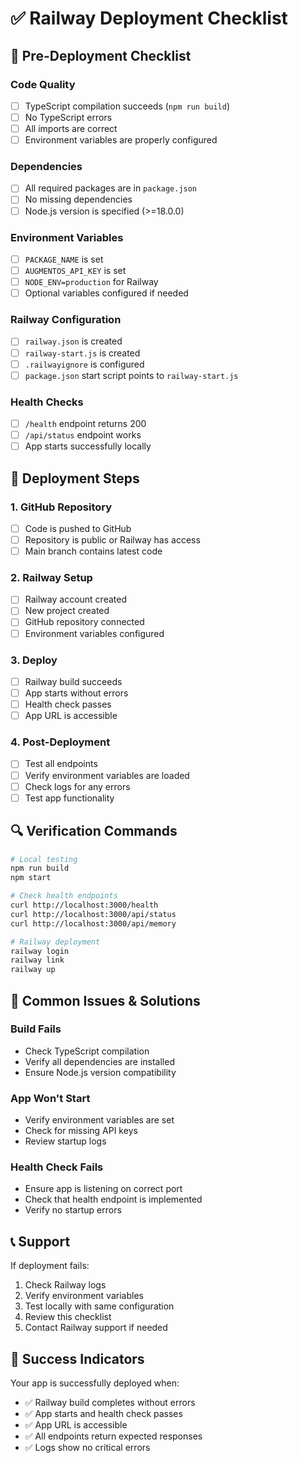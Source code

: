 # ✅ Railway Deployment Checklist

## 🔧 Pre-Deployment Checklist

### **Code Quality**
- [ ] TypeScript compilation succeeds (`npm run build`)
- [ ] No TypeScript errors
- [ ] All imports are correct
- [ ] Environment variables are properly configured

### **Dependencies**
- [ ] All required packages are in `package.json`
- [ ] No missing dependencies
- [ ] Node.js version is specified (>=18.0.0)

### **Environment Variables**
- [ ] `PACKAGE_NAME` is set
- [ ] `AUGMENTOS_API_KEY` is set
- [ ] `NODE_ENV=production` for Railway
- [ ] Optional variables configured if needed

### **Railway Configuration**
- [ ] `railway.json` is created
- [ ] `railway-start.js` is created
- [ ] `.railwayignore` is configured
- [ ] `package.json` start script points to `railway-start.js`

### **Health Checks**
- [ ] `/health` endpoint returns 200
- [ ] `/api/status` endpoint works
- [ ] App starts successfully locally

## 🚀 Deployment Steps

### **1. GitHub Repository**
- [ ] Code is pushed to GitHub
- [ ] Repository is public or Railway has access
- [ ] Main branch contains latest code

### **2. Railway Setup**
- [ ] Railway account created
- [ ] New project created
- [ ] GitHub repository connected
- [ ] Environment variables configured

### **3. Deploy**
- [ ] Railway build succeeds
- [ ] App starts without errors
- [ ] Health check passes
- [ ] App URL is accessible

### **4. Post-Deployment**
- [ ] Test all endpoints
- [ ] Verify environment variables are loaded
- [ ] Check logs for any errors
- [ ] Test app functionality

## 🔍 Verification Commands

```bash
# Local testing
npm run build
npm start

# Check health endpoints
curl http://localhost:3000/health
curl http://localhost:3000/api/status
curl http://localhost:3000/api/memory

# Railway deployment
railway login
railway link
railway up
```

## 🚨 Common Issues & Solutions

### **Build Fails**
- Check TypeScript compilation
- Verify all dependencies are installed
- Ensure Node.js version compatibility

### **App Won't Start**
- Verify environment variables are set
- Check for missing API keys
- Review startup logs

### **Health Check Fails**
- Ensure app is listening on correct port
- Check that health endpoint is implemented
- Verify no startup errors

## 📞 Support

If deployment fails:
1. Check Railway logs
2. Verify environment variables
3. Test locally with same configuration
4. Review this checklist
5. Contact Railway support if needed

## 🎉 Success Indicators

Your app is successfully deployed when:
- ✅ Railway build completes without errors
- ✅ App starts and health check passes
- ✅ App URL is accessible
- ✅ All endpoints return expected responses
- ✅ Logs show no critical errors



